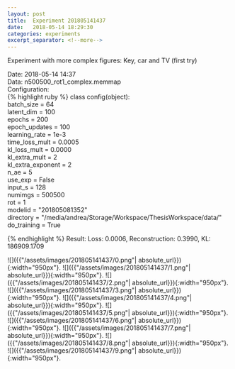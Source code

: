 ```yaml
---
layout: post
title:  Experiment 201805141437
date:   2018-05-14 18:29:30
categories: experiments
excerpt_separator: <!--more-->
---
```

Experiment with more complex figures: Key, car and TV (first try)  

 <!--more-->
Date: 2018-05-14 14:37  
Data: n500500_rot1_complex.memmap  
Configuration:   
{% highlight ruby %}
class config(object):  
    batch_size = 64  
    latent_dim = 100  
    epochs = 200  
    epoch_updates = 100  
    learning_rate = 1e-3   
    time_loss_mult = 0.0005   
    kl_loss_mult = 0.0000  
    kl_extra_mult = 2   
    kl_extra_exponent = 2  
    n_ae = 5  
    use_exp = False  
    input_s = 128  
    numimgs = 500500  
    rot = 1  
    modelid = "201805081352"  
    directory = "/media/andrea/Storage/Workspace/ThesisWorkspace/data/"  
    do_training = True  
  
{% endhighlight %}
Result: Loss: 0.0006, Reconstruction: 0.3990, KL: 186909.1709  

![]({{"/assets/images/201805141437/0.png"| absolute_url}}){:width="950px"}.
![]({{"/assets/images/201805141437/1.png"| absolute_url}}){:width="950px"}.
![]({{"/assets/images/201805141437/2.png"| absolute_url}}){:width="950px"}.
![]({{"/assets/images/201805141437/3.png"| absolute_url}}){:width="950px"}.
![]({{"/assets/images/201805141437/4.png"| absolute_url}}){:width="950px"}.
![]({{"/assets/images/201805141437/5.png"| absolute_url}}){:width="950px"}.
![]({{"/assets/images/201805141437/6.png"| absolute_url}}){:width="950px"}.
![]({{"/assets/images/201805141437/7.png"| absolute_url}}){:width="950px"}.
![]({{"/assets/images/201805141437/8.png"| absolute_url}}){:width="950px"}.
![]({{"/assets/images/201805141437/9.png"| absolute_url}}){:width="950px"}.

